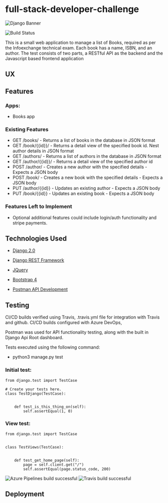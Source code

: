 # full-stack-developer-challenge

![Django Banner](https://s3-ap-southeast-2.amazonaws.com/info-exchange-test/django.jpeg)

![Build Status](https://travis-ci.org/bransfieldjack/full-stack-developer-challenge.svg?branch=master)

This is a small web application to manage a list of Books, required as per the Infoexchange technical exam. 
Each book has a name, ISBN, and an author. The test consists of two parts, a RESTful API as the backend and the Javascript based frontend application
 
## UX
 

## Features

### Apps:
 
 - Books app
 
### Existing Features

- GET /books/ - Returns a list of books in the database in JSON format
- GET /book/{{id}}/ - Returns a detail view of the specified book id. Nest author details in JSON format
- GET /authors/ - Returns a list of authors in the database in JSON format
- GET /author/{{id}}/ - Returns a detail view of the specified author id
- POST /author/ - Creates a new author with the specified details - Expects a JSON body
- POST /book/ - Creates a new book with the specified details - Expects a JSON body
- PUT /author/{{id}} - Updates an existing author - Expects a JSON body
- PUT /book/{{id}} - Updates an existing book - Expects a JSON body

### Features Left to Implement
- Optional additional features could include login/auth functionality and stripe payments. 

## Technologies Used

- [Django 2.0](https://docs.djangoproject.com/en/2.1/releases/2.0/)

- [Django REST Framework](https://www.django-rest-framework.org/)

- [JQuery](https://jquery.com)

- [Bootstrap 4](https://getbootstrap.com/)

- [Postman API Development](https://www.getpostman.com/)

## Testing

CI/CD builds verified using Travis, .travis.yml file for integration with Travis and github. 
CI/CD builds configured with Azure DevOps, 

Postman was used for API functionality testing, along with the built in Django Api Root dashboard. 

Tests executed using the following command:

 - python3 manage.py test

### Initial test:

```
from django.test import TestCase

# Create your tests here.
class TestDjango(TestCase):
    
    
    def test_is_this_thing_on(self):
        self.assertEqual(1, 0)
```
### View test:
```
from django.test import TestCase


class TestViews(TestCase):
    
    
    def test_get_home_page(self):
        page = self.client.get("/")
        self.assertEqual(page.status_code, 200)
```

![Azure Pipelines build successful](https://s3-ap-southeast-2.amazonaws.com/info-exchange-test/azure_pipelines_build_succeed.PNG)
![Travis build successful](https://s3-ap-southeast-2.amazonaws.com/info-exchange-test/travis_build_succeed.PNG)

## Deployment




